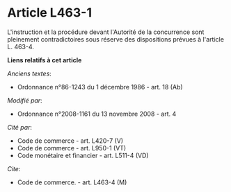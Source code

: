 # Article L463-1

L'instruction et la procédure devant    l'Autorité de la concurrence sont pleinement contradictoires sous réserve des
dispositions prévues à l'article L. 463-4.

**Liens relatifs à cet article**

_Anciens textes_:

  - Ordonnance n°86-1243 du 1 décembre 1986 - art. 18 (Ab)

_Modifié par_:

  - Ordonnance n°2008-1161 du 13 novembre 2008 - art. 4

_Cité par_:

  - Code de commerce - art. L420-7 (V)
  - Code de commerce - art. L950-1 (VT)
  - Code monétaire et financier - art. L511-4 (VD)

_Cite_:

  - Code de commerce. - art. L463-4 (M)
